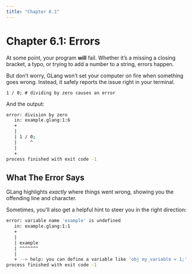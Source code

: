 ```yaml
---
title: "Chapter 6.1"
---
```


# Chapter 6.1: Errors

At some point, your program **will** fail. Whether it’s a missing a closing bracket, a typo, or trying to add a number to a string, errors happen.

But don’t worry, GLang won’t set your computer on fire when something goes wrong. Instead, it safely reports the issue right in your terminal.

```
1 / 0; # dividing by zero causes an error
```

And the output:

```sh
error: division by zero
   in: example.glang:1:6
   +
   |
   | 1 / 0;
   |     ^
   |
   +
process finished with exit code -1
```

## What The Error Says

GLang highlights _exactly_ where things went wrong, showing you the offending line and character.

Sometimes, you’ll also get a helpful hint to steer you in the right direction:

```sh
error: variable name 'example' is undefined
   in: example.glang:1:1
   +
   |
   | example
   | ^^^^^^^
   |
   + --> help: you can define a variable like 'obj my_variable = 1;'
process finished with exit code -1
```
